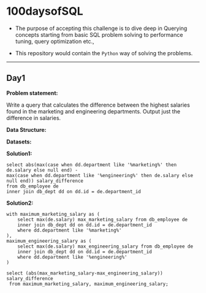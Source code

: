 # 100daysofSQL

- The purpose of accepting this challenge is to dive deep in Querying concepts starting from basic SQL problem solving 
to performance tuning, query optimization etc.,

- This repository would contain the `Python` way of solving the problems.


---
## Day1

**Problem statement:**

Write a query that calculates the difference between the highest salaries found in the marketing and engineering departments. Output just the difference in salaries.

**Data Structure:**


**Datasets:**



**Solution1:**

```
select abs(max(case when dd.department like '%marketing%' then de.salary else null end) -
max(case when dd.department like '%engineering%' then de.salary else null end)) salary_difference
from db_employee de
inner join db_dept dd on dd.id = de.department_id
```

**Solution2:**

```
with maximum_marketing_salary as (
    select max(de.salary) max_marketing_salary from db_employee de
    inner join db_dept dd on dd.id = de.department_id
    where dd.department like '%marketing%'
), 
maximum_engineering_salary as (
    select max(de.salary) max_engineering_salary from db_employee de
    inner join db_dept dd on dd.id = de.department_id
    where dd.department like '%engineering%'
)

select (abs(max_marketing_salary-max_engineering_salary)) salary_difference
 from maximum_marketing_salary, maximum_engineering_salary;
```